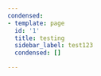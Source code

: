 ```yaml
---
condensed:
- template: page
  id: '1'
  title: testing
  sidebar_label: test123
  condensed: []

---
```

